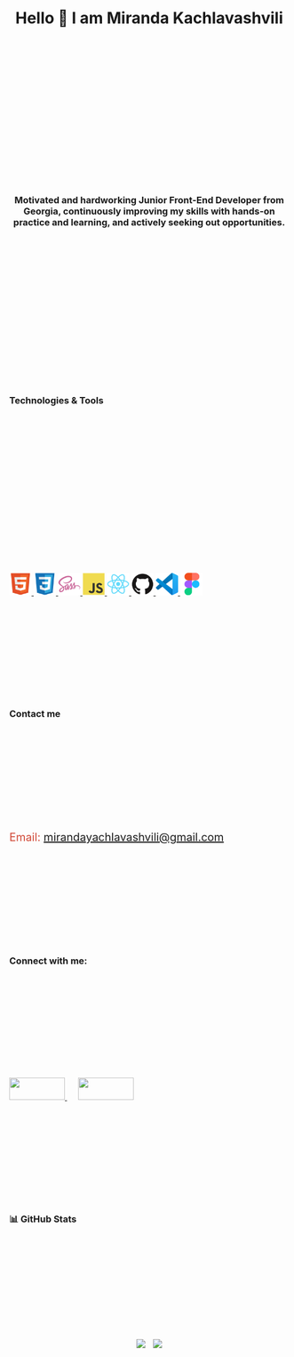 <h1 align="center" style="margin-bottom: 300px;">Hello 👋 I am Miranda Kachlavashvili</h1>

<h3 align="center" style="margin-bottom: 300px;">
  Motivated and hardworking Junior Front-End Developer from Georgia, continuously improving my skills with hands-on practice and learning, and actively seeking out opportunities.
</h3>

<h3 style="margin-bottom: 300px; text-align: left;">Technologies & Tools</h3>

<p>
  <!-- HTML5 Icon -->
  <a href="https://developer.mozilla.org/en-US/docs/Web/HTML" target="_blank">
    <img src="https://raw.githubusercontent.com/devicons/devicon/master/icons/html5/html5-original.svg" height="40" width="40"/>
  </a>

  <!-- CSS3 Icon -->
  <a href="https://developer.mozilla.org/en-US/docs/Web/CSS" target="_blank">
    <img src="https://raw.githubusercontent.com/devicons/devicon/master/icons/css3/css3-original.svg" height="40" width="40"/>
  </a>
  
  <!-- SCSS Icon -->
  <a href="https://sass-lang.com/" target="_blank">
    <img src="https://raw.githubusercontent.com/devicons/devicon/master/icons/sass/sass-original.svg" height="40" width="40" />
  </a>
  
  <!-- JavaScript Icon -->
  <a href="https://developer.mozilla.org/en-US/docs/Web/JavaScript" target="_blank">
    <img src="https://raw.githubusercontent.com/devicons/devicon/master/icons/javascript/javascript-original.svg" height="40" width="40">
  </a>

  <!-- React Icon -->
  <a href="https://reactjs.org/" target="_blank">
    <img src="https://raw.githubusercontent.com/devicons/devicon/master/icons/react/react-original.svg" height="40" width="40" />
  </a>

  <!-- GitHub Icon -->
  <a href="https://github.com/" target="_blank">
    <img src="https://raw.githubusercontent.com/devicons/devicon/master/icons/github/github-original.svg" height="40" width="40" />
  </a>

  <!-- VS Code Icon -->
  <a href="https://code.visualstudio.com/" target="_blank">
    <img src="https://raw.githubusercontent.com/devicons/devicon/master/icons/vscode/vscode-original.svg" height="40" width="40" />
  </a>

  <!-- Figma Icon -->
  <a href="https://www.figma.com/" target="_blank">
    <img src="https://raw.githubusercontent.com/devicons/devicon/master/icons/figma/figma-original.svg" height="40" width="40" />
  </a>
</p>

<h3 style="margin-top: 200px; margin-bottom: 200px; text-align: left;">Contact me</h3>

<div>
  <span style="font-size: 20px; color: #D14836; text-decoration: none;">Email: <a href="mailto:mirandayachlavashvili@gmail.com" target="_blank">mirandayachlavashvili@gmail.com</a></span>
</div>

<h3 style="margin-top: 200px; margin-bottom: 200px; text-align: left;">Connect with me:</h3>

<div>
  <!-- LinkedIn Icon -->
  <a href="https://www.linkedin.com/in/miranda-kachlavashvili-8a43aaa4" target="_blank" style="margin-right: 20px;">
    <img src="https://img.shields.io/badge/-LinkedIn-0077B5?style=for-the-badge&logo=linkedin&logoColor=white" height="40" width="100"/>
  </a>

  <!-- Discord Icon -->
  <a href="https://discord.com/users/Miranda%20K%236635" target="_blank">
    <img src="https://img.shields.io/badge/-Discord-7289DA?style=for-the-badge&logo=discord&logoColor=white" height="40" width="100"/>
  </a>
</div>

<h3 style="margin-top: 200px; margin-bottom: 200px; text-align: left;">📊 GitHub Stats</h3>

<p align="center">
  <img height="180em" src="https://github-readme-stats.vercel.app/api?username=Miranda-K12&show_icons=true&hide_title=true&count_private=true&hide=prs&theme=radical" style="display:inline-block; margin-right: 10px;"/>
  <img height="180em" src="https://github-readme-stats.vercel.app/api/top-langs/?username=Miranda-K12&layout=compact&theme=radical" style="display:inline-block;"/>
</p>
